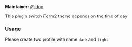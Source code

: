 ##

**Maintainer:** [@idoo](https://github.com/idoo)

This plugin switch iTerm2 theme depends on the time of day

### Usage

Please create two profile with name `dark` and `light`

